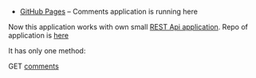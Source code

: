 * [GitHub Pages](https://midnightif.github.io/comments-app/) – Comments application is running here

Now this application works with own small [REST Api application](http://api.host-panel.net). Repo of application is [here](https://github.com/midnightif/rest-api-app)



It has only one method:

GET [comments](http://api.host-panel.net/api/comments)
